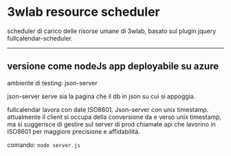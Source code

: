 # 3wlab resource scheduler

scheduler di carico delle risorse umane di 3wlab, basato sul plugin jquery fullcalendar-scheduler.

---
versione come nodeJs app deployabile su azure 
---

ambiente di testing: json-server

json-server serve sia la pagina che il db in json su cui si appoggia.

fullcalendar lavora con date ISO8601. Json-server con unix timestamp.
attualmente il client si occupa della conversione da e verso unix timestamp, ma si suggerisce di gestire sul server di prod chiamate api che lavorino in ISO8601 per maggiore precisione e affidabilità.

comando: `node server.js`
